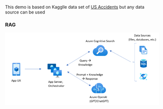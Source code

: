 
This demo is based on Kagglle data set of [US Accidents](https://www.kaggle.com/datasets/sobhanmoosavi/us-accidents) but any data source can be used 

### RAG

![alt text](image.png)